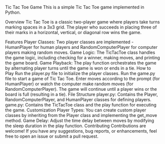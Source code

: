 Tic Tac Toe Game
This is a simple Tic Tac Toe game implemented in Python.

Overview
Tic Tac Toe is a classic two-player game where players take turns marking spaces in a 3x3 grid. The player who succeeds in placing three of their marks in a horizontal, vertical, or diagonal row wins the game.

Features
Player Classes: Two player classes are implemented - HumanPlayer for human players and RandomComputerPlayer for computer players making random moves.
Game Logic: The TicTacToe class handles the game logic, including checking for a winner, making moves, and printing the game board.
Game Playback: The play function orchestrates the game by alternating player turns until the game is won or ends in a tie.
How to Play
Run the player.py file to initialize the player classes.
Run the game.py file to start a game of Tic Tac Toe.
Enter moves according to the prompt (for HumanPlayer) or watch the computer make random moves (for RandomComputerPlayer).
The game will continue until a player wins or the board is full (resulting in a tie).
File Structure
player.py: Contains the Player, RandomComputerPlayer, and HumanPlayer classes for defining players.
game.py: Contains the TicTacToe class and the play function for executing the game.
Customization
Player Types: You can create custom player classes by inheriting from the Player class and implementing the get_move method.
Game Delay: Adjust the time delay between moves by modifying the sleep duration in the play function.
Contributing
Contributions are welcome! If you have any suggestions, bug reports, or enhancements, feel free to open an issue or submit a pull request.
